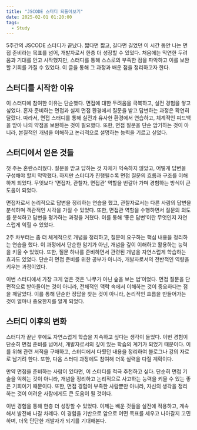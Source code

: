```yaml
---
title: "JSCODE 스터디 되돌아보기"
date: 2025-02-01 01:20:00
tags: 
  - Study
---
```


5주간의 JSCODE 스터디가 끝났다. 짧다면 짧고, 길다면 길었던 이 시간 동안 나는 면접 준비라는 목표를 넘어, 개발자로서 한층 더 성장할 수 있었다. 
처음에는 막연한 두려움과 기대를 안고 시작했지만, 스터디를 통해 스스로의 부족한 점을 파악하고 이를 보완할 기회를 가질 수 있었다. 
이 글을 통해 그 과정과 배운 점을 정리하고자 한다.

## 스터디를 시작한 이유

이 스터디에 참여한 이유는 단순했다. 면접에 대한 두려움을 극복하고, 실전 경험을 쌓고 싶었다. 
혼자 준비하는 면접과 실제 면접 환경에서 질문을 받고 답변하는 과정은 확연히 달랐다. 따라서, 면접 스터디를 통해 실전과 유사한 환경에서 연습하고, 체계적인 피드백을 받아 나의 약점을 보완하는 것이 필요했다. 
또한, 면접 질문을 단순 암기하는 것이 아니라, 본질적인 개념을 이해하고 논리적으로 설명하는 능력을 기르고 싶었다.

## 스터디에서 얻은 것들

첫 주는 혼란스러웠다. 질문을 받고 답하는 것 자체가 익숙하지 않았고, 어떻게 답변을 구성해야 할지 막막했다. 
하지만 스터디가 진행될수록 면접 질문의 흐름과 구조를 이해하게 되었다. 
무엇보다 '면접자, 관찰자, 면접관' 역할을 번갈아 가며 경험하는 방식이 큰 도움이 되었다.

면접자로서 논리적으로 답변을 정리하는 연습을 했고, 관찰자로서는 다른 사람의 답변을 분석하며 객관적인 시각을 가질 수 있었다. 
또한, 면접관 역할을 수행하면서 질문의 의도를 분석하고 답변을 평가하는 과정을 거쳤다. 이를 통해 ‘좋은 답변’이란 무엇인지 자연스럽게 익힐 수 있었다.

2주 차부터는 좀 더 체계적으로 개념을 정리하고, 질문이 요구하는 핵심 내용을 정리하는 연습을 했다.
이 과정에서 단순한 암기가 아닌, 개념을 깊이 이해하고 활용하는 능력을 키울 수 있었다. 또한, 질문 하나를 준비하면서 관련된 개념을 자연스럽게 학습하는 효과도 있었다. 
단순히 면접 준비를 위한 공부가 아니라, 개발자로서의 전반적인 역량을 키우는 과정이었다.

이번 스터디에서 가장 크게 얻은 것은 ‘나무가 아닌 숲을 보는 법’이었다.
면접 질문을 단편적으로 받아들이는 것이 아니라, 전체적인 맥락 속에서 이해하는 것이 중요하다는 점을 깨달았다.
이를 통해 단순한 정답을 찾는 것이 아니라, 논리적인 흐름을 만들어가는 것이 얼마나 중요한지를 알게 되었다.

## 스터디 이후의 변화

스터디가 끝난 후에도 자연스럽게 학습을 지속하고 싶다는 생각이 들었다. 
이번 경험이 단순히 면접 준비를 넘어서, 개발자로서의 깊이 있는 학습의 계기가 되었기 때문이다. 이를 위해 관련 서적을 구매하고, 스터디에서 다뤘던 내용을 정리하여 블로그나 강의 자료로 남기려 한다. 
또한, 다음 스터디 과정에도 참여해 더욱 실력을 다질 계획이다.

만약 면접을 준비하는 사람이 있다면, 이 스터디를 적극 추천하고 싶다. 단순히 면접 기술을 익히는 것이 아니라, 개념을 정리하고 논리적으로 사고하는 능력을 키울 수 있는 좋은 기회이기 때문이다. 
또한, 면접 경험이 부족한 사람뿐만 아니라, 자신의 생각을 정리하는 것이 어려운 사람에게도 큰 도움이 될 것이다.

이번 경험을 통해 한층 더 성장할 수 있었다. 이제는 배운 것들을 실전에 적용하고, 계속해서 발전해 나갈 차례다. 
이 경험을 기반으로 앞으로 어떤 목표를 세우고 나아갈지 고민하며, 더욱 단단한 개발자가 되기를 기대해본다.

